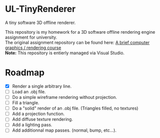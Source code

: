 # UL-TinyRenderer
A tiny software 3D offline renderer.

This repository is my homework for a 3D software offline rendering engine assignment for university.  
The original assignment repository can be found here: [A brief computer graphics / rendering course](https://github.com/ssloy/tinyrenderer)  
**Note:** This repository is entierly managed via Visual Studio.

# Roadmap
- [X] Render a single arbitrary line.  
- [ ] Load an .obj file.
- [ ] Do a simple wireframe rendering without projection.  
- [ ] Fill a triangle.
- [ ] Do a "solid" render of an .obj file. (Triangles filled, no textures)
- [ ] Add a projection function.  
- [ ] Add diffuse texture rendering.
- [ ] Add a lighting pass.
- [ ] Add additionnal map passes. (normal, bump, etc...).  
